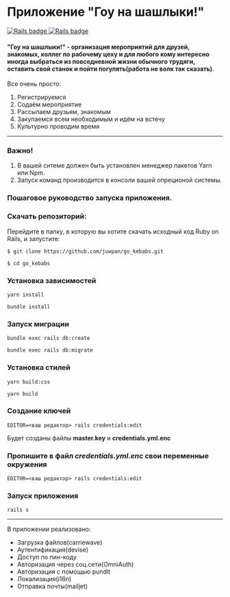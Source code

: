 # Приложение "Гоу на шашлыки!"

<div>
  <a href="https://rubyonrails.org">
    <img src="https://img.shields.io/badge/Rails-7.0.3-ff0000?logo=RubyonRails&logoColor=white&?style=for-the-badge"
    alt="Rails badge" />
  </a>
  <a href="https://rubyonrails.org">
    <img src="https://img.shields.io/badge/Ruby-3.0.2-ff0000?logo=Ruby&logoColor=white&?style=for-the-badge"
    alt="Rails badge" />
  </a>
</div>

#### "Гоу на шашлыки!" - организация мероприятий для друзей, знакомых, коллег по рабочему цеху и для любого кому интересно иногда выбраться из повседневной жизни обычного трудяги, оставить свой станок и пойти погулять(работа не волк так сказать).

Все очень просто:

1. Регистрируемся
2. Содаём мероприятие
3. Рассылаем друзьям, знакомым
4. Закупаемся всем необходимым и идём на встечу
5. Культурно проводим время

---
### Важно!
1. В вашей ситеме должен быть установлен менеджер пакетов Yarn или Npm.
2. Запуск команд производится в консоли вашей опреционой системы.

### Пошаговое руководство запуска приложения.

### Скачать репозиторий:

Перейдите в папку, в которую вы хотите скачать исходный код Ruby on Rails, и запустите:

```
$ git clone https://github.com/juwpan/go_kebabs.git
```
```
$ cd go_kebabs
```

### Установка зависимостей

```
yarn install
```
```
bundle install
```
### Запуск миграции

```
bundle exec rails db:create
```
```
bundle exec rails db:migrate
```

### Установка стилей
```
yarn build:css
```
```
yarn build
```

### Создание ключей

```
EDITOR=<ваш редактор> rails credentials:edit
```

Будет созданы файлы **master.key** и **credentials.yml.enc**

### Пропишите в файл *credentials.yml.enc* свои переменные окружения

```
EDITOR=<ваш редактор> rails credentials:edit
```
### Запуск приложения

```
rails s
```
---

В приложении реализовано: 
- Загрузка файлов(carriewave)
- Аутентификация(devise)
- Доступ по пин-коду
- Авторизация через соц.сети(OmniAuth)
- Авторизация с помощью pundit
- Локализация(i18n)
- Отправка почты(mailjet)
